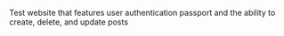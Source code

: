 Test website that features user authentication passport and the ability to create, delete, and update posts